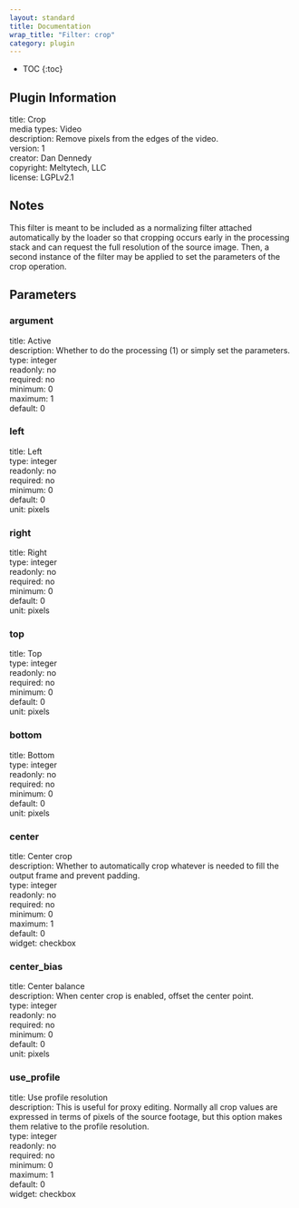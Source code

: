 ```yaml
---
layout: standard
title: Documentation
wrap_title: "Filter: crop"
category: plugin
---
```

* TOC
{:toc}

## Plugin Information

title: Crop  
media types:
Video  
description: Remove pixels from the edges of the video.  
version: 1  
creator: Dan Dennedy  
copyright: Meltytech, LLC  
license: LGPLv2.1  

## Notes

This filter is meant to be included as a normalizing filter attached automatically by the loader so that cropping occurs early in the processing stack and can request the full resolution of the source image. Then, a second instance of the filter may be applied to set the parameters of the crop operation.

## Parameters

### argument

title: Active    
description:
Whether to do the processing (1) or simply set the parameters.  
type: integer  
readonly: no  
required: no  
minimum: 0  
maximum: 1  
default: 0  

### left

title: Left    
type: integer  
readonly: no  
required: no  
minimum: 0  
default: 0  
unit: pixels  

### right

title: Right    
type: integer  
readonly: no  
required: no  
minimum: 0  
default: 0  
unit: pixels  

### top

title: Top    
type: integer  
readonly: no  
required: no  
minimum: 0  
default: 0  
unit: pixels  

### bottom

title: Bottom    
type: integer  
readonly: no  
required: no  
minimum: 0  
default: 0  
unit: pixels  

### center

title: Center crop    
description:
Whether to automatically crop whatever is needed to fill the output frame and prevent padding.  
type: integer  
readonly: no  
required: no  
minimum: 0  
maximum: 1  
default: 0  
widget: checkbox  

### center_bias

title: Center balance    
description:
When center crop is enabled, offset the center point.  
type: integer  
readonly: no  
required: no  
minimum: 0  
default: 0  
unit: pixels  

### use_profile

title: Use profile resolution    
description:
This is useful for proxy editing. Normally all crop values are expressed in terms of pixels of the source footage, but this option makes them relative to the profile resolution.  
type: integer  
readonly: no  
required: no  
minimum: 0  
maximum: 1  
default: 0  
widget: checkbox  

